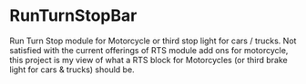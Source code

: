 # RunTurnStopBar
Run Turn Stop module for Motorcycle or third stop light for cars / trucks.
Not satisfied with the current offerings of RTS module add ons for motorcycle, this project is my view of what a RTS block for Motorcycles (or third brake light for cars & trucks) should be.
